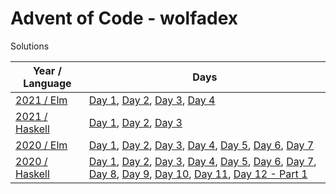 # Advent of Code - wolfadex

Solutions

| Year / Language                       | Days                                                                                                                                                                                                                                                                                                                                                                                                                                                                                                                                                    |
| ------------------------------------- | ------------------------------------------------------------------------------------------------------------------------------------------------------------------------------------------------------------------------------------------------------------------------------------------------------------------------------------------------------------------------------------------------------------------------------------------------------------------------------------------------------------------------------------------------------- |
| [2021 / Elm](./2021/lang-elm)         | [Day 1](./2021/lang-elm/src/Day01.elm), [Day 2](./2021/lang-elm/src/Day02.elm), [Day 3](./2021/lang-elm/src/Day03.elm), [Day 4](./2021/lang-elm/src/Day04.elm)                                                                                                                                                                                                                                                                                                              |
| [2021 / Haskell](./2021/lang-haskell) | [Day 1](./2021/lang-haskell/app/Day01.hs), [Day 2](./2021/lang-haskell/app/Day02.hs), [Day 3](./2021/lang-haskell/app/Day03.hs) |
| [2020 / Elm](./2020/lang-elm)         | [Day 1](./2020/lang-elm/src/Day01.elm), [Day 2](./2020/lang-elm/src/Day02.elm), [Day 3](./2020/lang-elm/src/Day03.elm), [Day 4](./2020/lang-elm/src/Day04.elm), [Day 5](./2020/lang-elm/src/Day05.elm), [Day 6](./2020/lang-elm/src/Day06.elm), [Day 7](./2020/lang-elm/src/Day07.elm)                                                                                                                                                                                                                                                                  |
| [2020 / Haskell](./2020/lang-haskell) | [Day 1](./2020/lang-haskell/src/Day01.hs), [Day 2](./2020/lang-haskell/src/Day02.hs), [Day 3](./2020/lang-haskell/src/Day03.hs), [Day 4](./2020/lang-haskell/src/Day04.hs), [Day 5](./2020/lang-haskell/src/Day05.hs), [Day 6](./2020/lang-haskell/src/Day06.hs), [Day 7](./2020/lang-haskell/src/Day07.hs), [Day 8](./2020/lang-haskell/src/Day08.hs), [Day 9](./2020/lang-haskell/src/Day09.hs), [Day 10](./2020/lang-haskell/src/Day10.hs), [Day 11](./2020/lang-haskell/src/Day11.hs), [Day 12 - Part 1](./2020/lang-haskell/src/Day12.hs) |

